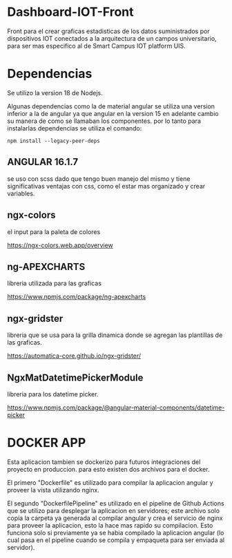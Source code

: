 # Dashboard-IOT-Front

Front para el crear graficas estadisticas de los datos suministrados por dispositivos IOT conectados a la arquitectura de un campos universitario, para ser mas especifico al de Smart Campus IOT platform UIS.

# Dependencias

Se utilizo la version 18 de Nodejs.

Algunas dependencias como la de material angular se utiliza una version inferior a la de angular ya que angular en la version
15 en adelante cambio su manera de como se llamaban los componentes. por lo tanto para instalarlas dependencias se utiliza el comando:

```{bash}
npm install --legacy-peer-deps
```

## ANGULAR 16.1.7

se uso con scss dado que tengo buen manejo del mismo y tiene significativas ventajas con css, como el estar mas organizado y crear variables.

## ngx-colors
el input para la paleta de colores

https://ngx-colors.web.app/overview

## ng-APEXCHARTS

libreria utilizada para las graficas

https://www.npmjs.com/package/ng-apexcharts

## ngx-gridster
libreria que se usa para la grilla dinamica donde se agregan las plantillas de las graficas.

https://automatica-core.github.io/ngx-gridster/

## NgxMatDatetimePickerModule
libreria para los datetime picker.

https://www.npmjs.com/package/@angular-material-components/datetime-picker


# DOCKER APP
Esta aplicacion tambien se dockerizo para futuros integraciones del proyecto en produccion. para esto existen dos archivos para el docker.

El primero "Dockerfile" es utilizado para compilar la aplicacion angular y proveer la vista utilizando nginx.

El segundo "DockerfilePipeline" es utilizado en el pipeline de Github Actions que se utilizo para desplegar la aplicacion en servidores; este archivo solo copia la carpeta ya generada al compilar angular y crea el servicio de nginx para proveer la aplicacion, esto la hace mas rapido su compilacion. Esto funciona solo si previamente ya se habia compilado la aplicacion angular (lo cual pasa en el pipeline cuando se compila y empaqueta para ser enviada al servidor).

